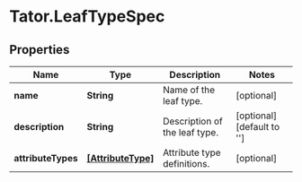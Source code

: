 # Tator.LeafTypeSpec

## Properties

Name | Type | Description | Notes
------------ | ------------- | ------------- | -------------
**name** | **String** | Name of the leaf type. | [optional] 
**description** | **String** | Description of the leaf type. | [optional] [default to &#39;&#39;]
**attributeTypes** | [**[AttributeType]**](AttributeType.md) | Attribute type definitions. | [optional] 


